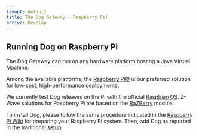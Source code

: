 ```yaml
---
layout: default
title: The Dog Gateway - Raspberry Pi!
active: Develop
--- 
```


## Running Dog on Raspberry Pi ##

The Dog Gateway can run on any hardware platform hosting a Java Virtual Machine. 

Among the available platforms, the [Raspberry Pi&copy;](http://www.raspberrypi.org/) is our preferred solution for low-cost, high-performance deployments.

We currently test Dog releases on the Pi with the official [Raspbian OS](http://www.raspbian.org/). Z-Wave solutions for Raspberry Pi are based on the [RaZBerry](http://razberry.z-wave.me/) module.

To install Dog, please follow the same procedure indicated in the [Raspberry Pi Wiki](http://elinux.org/RPi_Easy_SD_Card_Setup) for preparing your Raspberry Pi system. Then, add Dog as reported in the traditional [setup](/useit.html).
